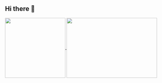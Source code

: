 ## Hi there 👋

<!--
**bovob/bovob** is a ✨ _special_ ✨ repository because its `README.md` (this file) appears on your GitHub profile.

Here are some ideas to get you started:

- 🔭 I’m currently working on ...
- 🌱 I’m currently learning ...
- 👯 I’m looking to collaborate on ...
- 🤔 I’m looking for help with ...
- 💬 Ask me about ...
- 📫 How to reach me: ...
- 😄 Pronouns: ...
- ⚡ Fun fact: ...
![bovob's GitHub stats]
![Top Langs]
-->

<a href="https://github.com/anuraghazra/github-readme-stats">
  <img height=200 align="center" src="https://github-readme-stats.vercel.app/api?username=bovob&show_icons=true&theme=tokyonight" />
</a>
<a href="https://github.com/anuraghazra/convoychat">
  <img height=200 width=300 align="center" src="https://github-readme-stats.vercel.app/api/top-langs/?username=bovob&layout=compact&theme=tokyonight" />
</a>
